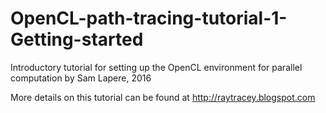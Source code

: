 # OpenCL-path-tracing-tutorial-1-Getting-started
Introductory tutorial for setting up the OpenCL environment for parallel computation
by Sam Lapere, 2016 

More details on this tutorial can be found at http://raytracey.blogspot.com


